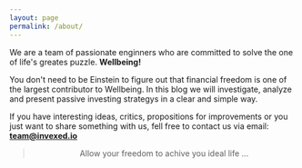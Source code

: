 ```yaml
---
layout: page
permalink: /about/
---
```


We are a team of passionate enginners who are committed to solve the one of life's greates puzzle.
**Wellbeing!**

You don't need to be Einstein to figure out that financial freedom is one of the largest contributor to Wellbeing.
In this blog we will investigate, analyze and present passive investing strategys in a clear and simple way.

If you have interesting ideas, critics, propositions for improvements or you just want to share something with us,
fell free to contact us via email: **team@invexed.io**

> <center>Allow your freedom to achive you ideal life ...</center>
